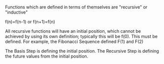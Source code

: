 Functions which are defined in terms of themselves are "recursive" or "inductive"

f(n)=f(n-1) or f(n+1)=f(n)

All recursive functions will have an initial position, which cannot be achieved by using its own definition; typically this will be f(0). This must be defined.
For example, the Fibonacci Sequence defined F(1) and F(2)

The Basis Step is defining the initial position.
The Recursive Step is defining the future values from the initial position.